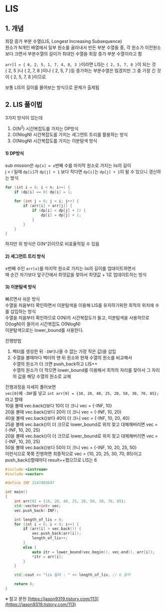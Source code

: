 # LIS

## 1. 개념

최장 증가 부분 수열(LIS, Longest Increasing Subsequence)  
원소가 N개인 배열에서 일부 원소를 골라내서 만든 부분 수열들 중, 각 원소가 이전원소보다 크면서 부분수열의 길이가 최대인 수열을 최장 증가 부분 수열이라고 함

`arr[] = { 6, 2, 5, 1, 7, 4, 8, 3 }`이라면 LIS는 `{ 2, 5, 7, 8 }`이 되는 것  
{ 2, 5 }나 { 2, 7, 8 }이나 { 2, 5, 7 }등 증가하는 부분수열은 많겠지만 그 중 가장 긴 것이 { 2, 5, 7, 8 }이므로  

보통 LIS의 길이를 물어보는 방식으로 문제가 출제됨


## 2. LIS 풀이법

3가지 방식이 있는데  
1) O(N<sup>2</sup>) 시간복잡도를 가지는 DP방식
2) O(NlogN) 시간복잡도를 가지는 세그먼트 트리를 활용하는 방식
3) O(NlogN) 시간복잡도를 가지는 이분탐색 방식

#### 1) DP방식
sub mission은 `dp[x] = x`번째 수를 마지막 원소로 가지는 lis의 길이  
j < i 일때 `dp[i]`가 `dp[j] + 1` 보다 작다면 `dp[i]`는 `dp[j] + 1`이 될 수 있으니 갱신하는 방식  
```C++
for (int i = 0; i < n; i++) {
    if (dp[i] == 0) dp[i] = 1;
    
    for (int j = 0; j < i; j++) {
        if (arr[i] > arr[j]) {
            if (dp[i] < dp[j] + 1) {
                dp[i] = dp[j] + 1;
            }
        }
    }
}
```
하지만 위 방식은 O(N^2)이므로 비효율적일 수 있음

#### 2) 세그먼트 트리 방식
x번째 수인 `arr[x]`를 마지막 원소로 가지는 lis의 길이를 업데이트하면서  
매 순간 자기보다 앞구간에서 최댓값을 찾아서 최댓값 + 1로 업데이트하는 방식

#### 3) 이분탐색 방식
빠르면서 쉬운 방식  
수열을 처음부터 확인하면서 이분탐색을 이용해 LIS를 유지하기위한 최적의 위치에 수를 삽입하는 방식  
수열을 처음부터 확인하므로 O(N)의 시간복잡도가 들고, 이분탐색을 사용하므로 O(logN)이 들어서 시간복잡도 O(NlogN)  
이분탐색으로는 lower_bound를 사용한다.  

진행방법
1) 벡터를 생성한 뒤 `-INF`(나올 수 없는 가장 작은 값)을 삽입
2) 수열을 볼때마다 벡터의 맨 뒤 원소와 현재 수열의 원소를 비교해서  
	수열의 원소가 더 크면 push_back하고 LIS++  
	수열의 원소가 더 작으면 lower_bound를 이용해서 최적의 자리를 찾아서 그 자리의 값을 해당 수열의 원소로 교체  

진행과정을 자세히 풀어보면  
`vec[0]`에 `-INF`를 넣고 `int arr[9] = {10, 20, 40, 25, 20, 50, 30, 70, 85};` 라고 할때  
10을 볼때 vec.back()보다 10이 더 크니 vec = {-INF, 10}  
20을 볼때 vec.back()보다 20이 더 크니 vec = {-INF, 10, 20}  
40을 볼때 vec.back()보다 40이 더 크니 vec = {-INF, 10, 20, 40}  
25을 볼때 vec.back()이 더 크므로 lower_bound로 위치 찾고 대체해버리면 vec = {-INF, 10, 20, 25}  
20을 볼때 vec.back()이 더 크므로 lower_bound로 위치 찾고 대체해버리면 vec = {-INF, 10, 20, 25}  
50을 볼때 vec.back()보다 50이 더 크니 vec = {-INF, 10, 20, 25, 50}  
이런식으로 쭉쭉 진행하면 최종적으로 vec = {10, 20, 25, 30, 70, 85}이고 push_back()할때마다 result++했으므로 LIS는 6
```C++
#include <iostream>
#include <vector>

#define INF 2147483647

int main()
{
    int arr[9] = {10, 20, 40, 25, 20, 50, 30, 70, 85};
    std::vector<int> vec;
    vec.push_back(-INF);

    int length_of_lis = 0;
    for (int i = 0; i < 9; i++) {
        if (arr[i] > vec.back()) {
            vec.push_back(arr[i]);
            length_of_lis++;
        }
        else {
            auto itr = lower_bound(vec.begin(), vec.end(), arr[i]);
            *itr = arr[i];
        }
    }

    std::cout << "lis 길이 : " << length_of_lis; // 6 출력

    return 0;
}
```




※ 참고 문헌
[https://jason9319.tistory.com/113](https://jason9319.tistory.com/113)